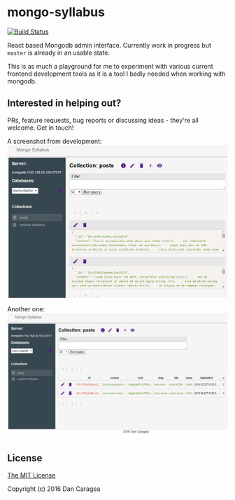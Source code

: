 # mongo-syllabus

[![Build Status][travis-image]][travis-url]

React based Mongodb admin interface. Currently work in progress but `master` is already in an usable state.

This is as much a playground for me to experiment with various current frontend development tools as it is a tool I badly
 needed when working with mongodb.

## Interested in helping out?

PRs, feature requests, bug reports or discussing ideas - they're all welcome. Get in touch! 

A screenshot from development:
![Screenshot](./screen1.png)

Another one:
![Screenshot](./screen2.png)

[travis-url]: https://travis-ci.org/terebentina/mongo-syllabus
[travis-image]: https://img.shields.io/travis/terebentina/mongo-syllabus.svg


## License

[The MIT License](./LICENSE)

Copyright (c) 2016 Dan Caragea

